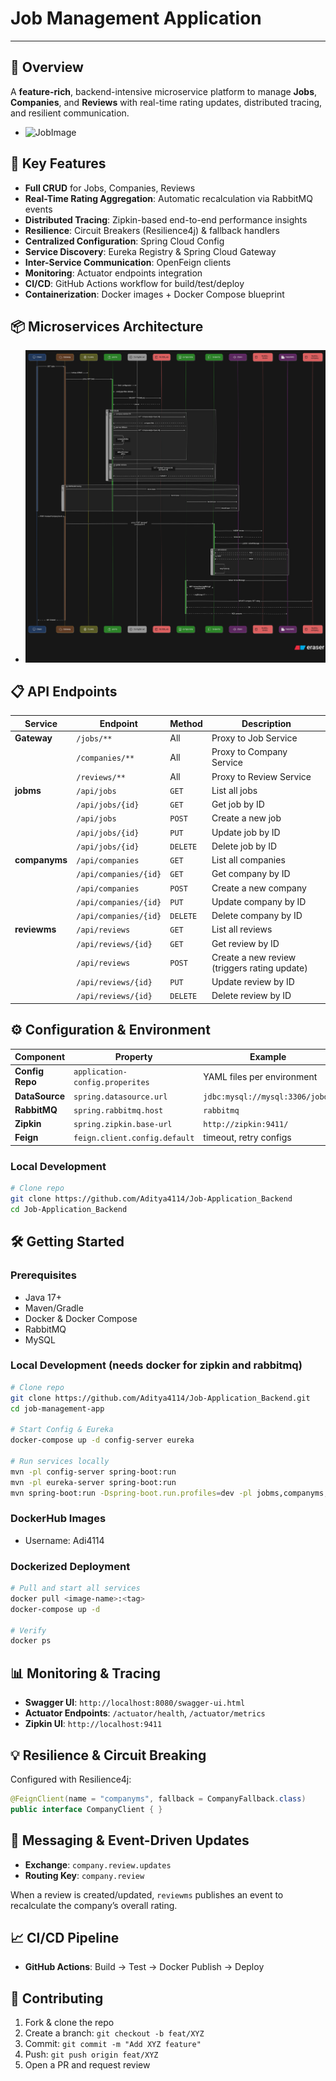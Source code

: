 # Job Management Application

&#x20;  &#x20;

---

## 🌟 Overview

A **feature-rich**, backend-intensive microservice platform to manage **Jobs**, **Companies**, and **Reviews** with real-time rating updates, distributed tracing, and resilient communication.
- ![JobImage](docs/images/Job_Image.png)

## 🚀 Key Features

- **Full CRUD** for Jobs, Companies, Reviews
- **Real-Time Rating Aggregation**: Automatic recalculation via RabbitMQ events
- **Distributed Tracing**: Zipkin-based end-to-end performance insights
- **Resilience**: Circuit Breakers (Resilience4j) & fallback handlers
- **Centralized Configuration**: Spring Cloud Config
- **Service Discovery**: Eureka Registry & Spring Cloud Gateway
- **Inter-Service Communication**: OpenFeign clients
- **Monitoring**: Actuator endpoints integration
- **CI/CD**: GitHub Actions workflow for build/test/deploy
- **Containerization**: Docker images + Docker Compose blueprint

## 📦 Microservices Architecture
- ![Architecture Diagram](docs/images/architechture.svg)

## 📋 API Endpoints

| Service       | Endpoint              | Method   | Description                                  |
| ------------- | --------------------- | -------- | -------------------------------------------- |
| **Gateway**   | `/jobs/**`            | All      | Proxy to Job Service                         |
|               | `/companies/**`       | All      | Proxy to Company Service                     |
|               | `/reviews/**`         | All      | Proxy to Review Service                      |
| **jobms**     | `/api/jobs`           | `GET`    | List all jobs                                |
|               | `/api/jobs/{id}`      | `GET`    | Get job by ID                                |
|               | `/api/jobs`           | `POST`   | Create a new job                             |
|               | `/api/jobs/{id}`      | `PUT`    | Update job by ID                             |
|               | `/api/jobs/{id}`      | `DELETE` | Delete job by ID                             |
| **companyms** | `/api/companies`      | `GET`    | List all companies                           |
|               | `/api/companies/{id}` | `GET`    | Get company by ID                            |
|               | `/api/companies`      | `POST`   | Create a new company                         |
|               | `/api/companies/{id}` | `PUT`    | Update company by ID                         |
|               | `/api/companies/{id}` | `DELETE` | Delete company by ID                         |
| **reviewms**  | `/api/reviews`        | `GET`    | List all reviews                             |
|               | `/api/reviews/{id}`   | `GET`    | Get review by ID                             |
|               | `/api/reviews`        | `POST`   | Create a new review (triggers rating update) |
|               | `/api/reviews/{id}`   | `PUT`    | Update review by ID                          |
|               | `/api/reviews/{id}`   | `DELETE` | Delete review by ID                          |

## ⚙️ Configuration & Environment

| Component       | Property                       | Example                         |
| --------------- | ------------------------------ | ------------------------------- |
| **Config Repo** | `application-config.properites`| YAML files per environment      |
| **DataSource**  | `spring.datasource.url`        | `jdbc:mysql://mysql:3306/jobdb` |
| **RabbitMQ**    | `spring.rabbitmq.host`         | `rabbitmq`                      |
| **Zipkin**      | `spring.zipkin.base-url`       | `http://zipkin:9411/`           |
| **Feign**       | `feign.client.config.default`  | timeout, retry configs          |


### Local Development

```bash
# Clone repo
git clone https://github.com/Aditya4114/Job-Application_Backend
cd Job-Application_Backend
```


## 🛠️ Getting Started

### Prerequisites

- Java 17+
- Maven/Gradle
- Docker & Docker Compose
- RabbitMQ
- MySQL

### Local Development (needs docker for zipkin and rabbitmq)

```bash
# Clone repo
git clone https://github.com/Aditya4114/Job-Application_Backend.git
cd job-management-app

# Start Config & Eureka
docker-compose up -d config-server eureka

# Run services locally
mvn -pl config-server spring-boot:run
mvn -pl eureka-server spring-boot:run
mvn spring-boot:run -Dspring-boot.run.profiles=dev -pl jobms,companyms,reviewms,gateway
```

### DockerHub Images
- Username: Adi4114

### Dockerized Deployment

```bash
# Pull and start all services
docker pull <image-name>:<tag>
docker-compose up -d

# Verify
docker ps
```

## 📊 Monitoring & Tracing

- **Swagger UI**: `http://localhost:8080/swagger-ui.html`
- **Actuator Endpoints**: `/actuator/health`, `/actuator/metrics`
- **Zipkin UI**: `http://localhost:9411`

## 💡 Resilience & Circuit Breaking

Configured with Resilience4j:

```java
@FeignClient(name = "companyms", fallback = CompanyFallback.class)
public interface CompanyClient { }
```

## 🔄 Messaging & Event-Driven Updates

- **Exchange**: `company.review.updates`
- **Routing Key**: `company.review`

When a review is created/updated, `reviewms` publishes an event to recalculate the company’s overall rating.

## 📈 CI/CD Pipeline

- **GitHub Actions**: Build → Test → Docker Publish → Deploy

## 🤝 Contributing

1. Fork & clone the repo
2. Create a branch: `git checkout -b feat/XYZ`
3. Commit: `git commit -m "Add XYZ feature"`
4. Push: `git push origin feat/XYZ`
5. Open a PR and request review
